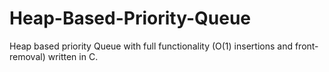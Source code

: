 # Heap-Based-Priority-Queue
Heap based priority Queue with full functionality (O(1) insertions and front-removal) written in C.

